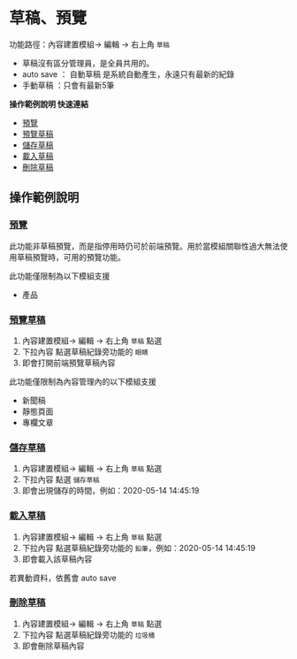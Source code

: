# 草稿、預覽

功能路徑：內容建置模組-> 編輯 -> 右上角 `草稿`

* 草稿沒有區分管理員，是全員共用的。
* auto save ： 自動草稿 是系統自動產生，永遠只有最新的紀錄
* 手動草稿 ：只會有最新5筆

**操作範例說明 快速連結**

* [預覽](/guide/public-preview#預覽)
* [預覽草稿](/guide/public-preview#預覽草稿)
* [儲存草稿](/guide/public-preview#儲存草稿)
* [載入草稿](/guide/public-preview#載入草稿)
* [刪除草稿](/guide/public-preview#刪除草稿)


##  操作範例說明

### [預覽](/guide/public-preview#預覽])

此功能非草稿預覽，而是指停用時仍可於前端預覽。用於當模組關聯性過大無法使用草稿預覽時，可用的預覽功能。

此功能僅限制為以下模組支援
* 產品

### [預覽草稿](/guide/public-preview#預覽草稿)

1. 內容建置模組-> 編輯 -> 右上角 `草稿` 點選
2. 下拉內容 點選草稿紀錄旁功能的 `眼睛`
3. 即會打開前端預覽草稿內容

此功能僅限制為內容管理內的以下模組支援
* 新聞稿
* 靜態頁面
* 專欄文章





### [儲存草稿](/guide/public-preview#儲存草稿)

1. 內容建置模組-> 編輯 -> 右上角 `草稿` 點選
2. 下拉內容 點選 `儲存草稿`
3. 即會出現儲存的時間，例如：2020-05-14 14:45:19

### [載入草稿](/guide/public-preview#載入草稿)

1. 內容建置模組-> 編輯 -> 右上角 `草稿` 點選
2. 下拉內容 點選草稿紀錄旁功能的 `鉛筆`，例如：2020-05-14 14:45:19
3. 即會載入該草稿內容

若異動資料，依舊會 auto save


### [刪除草稿](/guide/public-preview#刪除草稿)

1. 內容建置模組-> 編輯 -> 右上角 `草稿` 點選
2. 下拉內容 點選草稿紀錄旁功能的 `垃圾桶`
3. 即會刪除草稿內容



